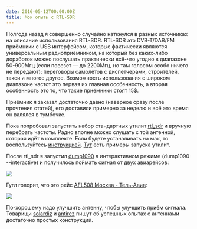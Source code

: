 ```yaml
---
date: 2016-05-12T00:00:00Z
title: Мои опыты с RTL-SDR
---
```


Полгода назад я совершенно случайно наткнулся в разных источниках на описание
использования RTL-SDR. RTL-SDR это DVB-T/DAB/FM приёмники с USB интерфейсом,
которые фактически являются универсальным радиоприёмником, на который без
каких-либо доработок можно послушать практически всё-что угодно в диапазоне
50-900Мгц (если повезет — до 2200Мгц, но там голосом особо ничего не передают):
переговоры самолётов с диспетчерами, строителей, такси и многое другое.
Возможность использования с широком диапазоне частот это первая их главная
особенность, а вторая особенность это то, что такие приёмники стоят 15$.

Приёмник я заказал достаточно давно (наверное сразу после прочтения статей),
его доставили примерно за неделю и всё это время он валялся в тумбочке.

Пока попробовал запустить набор стандартных утилит
[rtl_sdr](http://sdr.osmocom.org/trac/wiki/rtl-sdr) и вручную перебрать частоты.
Радио вполне можно слушать с той антенной, которая идёт в комплекте.  Если
будете устаналивать на мак, то воспользуйтесь
[инструкцией](https://gist.github.com/jheasly/9477732).
[Тут](http://kmkeen.com/rtl-demod-guide/) есть примеры запуска утилит.


После rtl_sdr я запустил [dump1090](https://github.com/antirez/dump1090)
в интерактивном режиме (dump1090 --interactive) и получилось поймать сигнал от двух авиарейсов:

<img src="/images/dump1090-screenshot.png">

Гугл говорит, что это рейс [AFL508 Москва - Тель-Авив](https://ru.flightaware.com/live/flight/AFL508):

<img src="/images/AFL508.png">

По-хорошему надо улучшить антенну, чтобы улучшить приём сигнала. Товарищи
[solardiz](http://openwall.info/wiki/people/solar/ADS-B) и
[antirez](http://antirez.com/news/46) пишут об успешных опытах с антеннами
достаточно простых конструкций.
